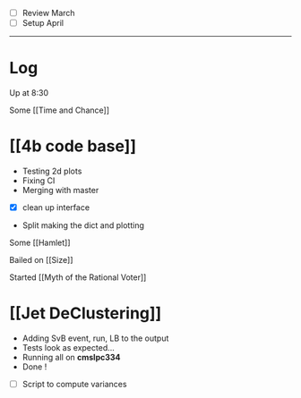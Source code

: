 - [ ] Review March
- [ ] Setup April

---

# Log

Up at 8:30 

Some [[Time and Chance]]

# [[4b code base]]
- Testing 2d plots 
- Fixing CI
- Merging with master 
- [x] clean up interface
- Split making the dict and plotting

Some [[Hamlet]]

Bailed on [[Size]]

Started [[Myth of the Rational Voter]]

# [[Jet DeClustering]]
- Adding SvB event, run, LB to the output 
- Tests look as expected...
- Running all on **cmslpc334**
- Done !
- [ ] Script to compute variances